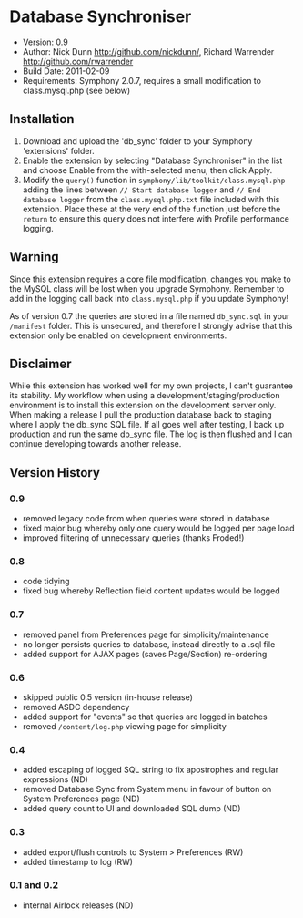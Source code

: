 # Database Synchroniser

* Version: 0.9
* Author: Nick Dunn <http://github.com/nickdunn/>, Richard Warrender <http://github.com/rwarrender>
* Build Date: 2011-02-09
* Requirements: Symphony 2.0.7, requires a small modification to class.mysql.php (see below)

## Installation

1. Download and upload the 'db_sync' folder to your Symphony 'extensions' folder.
2. Enable the extension by selecting "Database Synchroniser" in the list and choose Enable from the with-selected menu, then click Apply.
3. Modify the `query()` function in `symphony/lib/toolkit/class.mysql.php` adding the lines between `// Start database logger` and `// End database logger` from the `class.mysql.php.txt` file included with this extension. Place these at the very end of the function just before the `return` to ensure this query does not interfere with Profile performance logging.

## Warning

Since this extension requires a core file modification, changes you make to the MySQL class will be lost when you upgrade Symphony. Remember to add in the logging call back into `class.mysql.php` if you update Symphony!

As of version 0.7 the queries are stored in a file named `db_sync.sql` in your `/manifest` folder. This is unsecured, and therefore I strongly advise that this extension only be enabled on development environments.

## Disclaimer

While this extension has worked well for my own projects, I can't guarantee its stability. My workflow when using a development/staging/production environment is to install this extension on the development server only. When making a release I pull the production database back to staging where I apply the db_sync SQL file. If all goes well after testing, I back up production and run the same db_sync file. The log is then flushed and I can continue developing towards another release.

## Version History

### 0.9
* removed legacy code from when queries were stored in database
* fixed major bug whereby only one query would be logged per page load
* improved filtering of unnecessary queries (thanks Froded!)

### 0.8
* code tidying
* fixed bug whereby Reflection field content updates would be logged

### 0.7
* removed panel from Preferences page for simplicity/maintenance
* no longer persists queries to database, instead directly to a .sql file
* added support for AJAX pages (saves Page/Section) re-ordering

### 0.6
* skipped public 0.5 version (in-house release)
* removed ASDC dependency
* added support for "events" so that queries are logged in batches
* removed `/content/log.php` viewing page for simplicity

### 0.4
* added escaping of logged SQL string to fix apostrophes and regular expressions (ND)
* removed Database Sync from System menu in favour of button on System Preferences page (ND)
* added query count to UI and downloaded SQL dump (ND)

### 0.3
* added export/flush controls to System > Preferences (RW)
* added timestamp to log (RW)

### 0.1 and 0.2
* internal Airlock releases (ND)